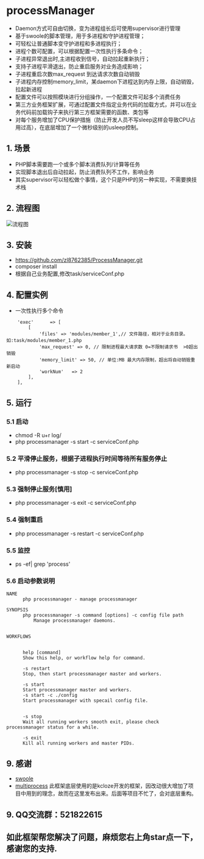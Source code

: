 # processManager 

* Daemon方式可自由切换，变为进程组长后可使用supervisor进行管理
* 基于swoole的脚本管理，用于多进程和守护进程管理；
* 可轻松让普通脚本变守护进程和多进程执行；
* 进程个数可配置，可以根据配置一次性执行多条命令；
* 子进程异常退出时,主进程收到信号，自动拉起重新执行；
* 支持子进程平滑退出，防止重启服务对业务造成影响；
* 子进程重启次数max_request 到达请求次数自动销毁
* 子进程内存控制memory_limit，某daemon下进程达到内存上限，自动销毁，拉起新进程
* 配置文件可以按照模块进行分组操作，一个配置文件可起多个消费任务
* 第三方业务框架扩展，可通过配置文件指定业务代码的加载方式，并可以在业务代码前加载钩子来执行第三方框架需要的函数、类包等
* 对每个服务增加了CPU保护措施（防止开发人员不写sleep这样会导致CPU占用过高），在底层增加了一个微秒级别的usleep控制。



## 1. 场景

* PHP脚本需要跑一个或多个脚本消费队列/计算等任务
* 实现脚本退出后自动拉起，防止消费队列不工作，影响业务
* 其实supervisor可以轻松做个事情，这个只是PHP的另一种实现，不需要换技术栈

## 2. 流程图
![流程图](process.jpg)


## 3. 安装
* https://github.com/zl8762385/ProcessManager.git
* composer install
* 根据自己业务配置,修改task/serviceConf.php


## 4. 配置实例
* 一次性执行多个命令
```
    'exec'      => [
        [
            'files' => 'modules/member_1',// 文件路径，相对于业务目录。如:task/modules/member_1.php
            'max_request' => 0, // 限制进程最大请求数 0=不限制请求书  >0超出销毁
            'memory_limit' => 50, // 单位:MB 最大内存限制，超出将自动销毁重新启动
            'workNum'   => 2
        ],
    ],
```
## 5. 运行

### 5.1 启动
* chmod -R u+r log/
* php processmanager -s start -c serviceConf.php
### 5.2 平滑停止服务，根据子进程执行时间等待所有服务停止
* php processmanager -s stop -c serviceConf.php
### 5.3 强制停止服务[慎用]
* php processmanager -s exit -c serviceConf.php
### 5.4 强制重启
* php processmanager -s restart -c serviceConf.php
### 5.5 监控
* ps -ef| grep 'process'

### 5.6 启动参数说明
```
NAME
      php processmanager - manage processmanager 

SYNOPSIS
      php processmanager -s command [options] -c config file path
          Manage processmanager daemons.


WORKFLOWS


      help [command]
      Show this help, or workflow help for command.

      -s restart
      Stop, then start processmanager master and workers.

      -s start 
      Start processmanager master and workers.
      -s start -c ./config
      Start processmanager with specail config file.


      -s stop
      Wait all running workers smooth exit, please check processmanager status for a while.

      -s exit
      Kill all running workers and master PIDs.

```

## 9. 感谢

* [swoole](http://www.swoole.com/)
* [multiprocess](https://github.com/kcloze/multiprocess) 此框架底层使用的是kcloze开发的框架，因改动很大增加了项目中用到的理念，故而在这里发布出来。后面等项目不忙了，会对底层重构。

## 9. QQ交流群：521822615

## 如此框架帮您解决了问题，麻烦您右上角star点一下，感谢您的支持.




